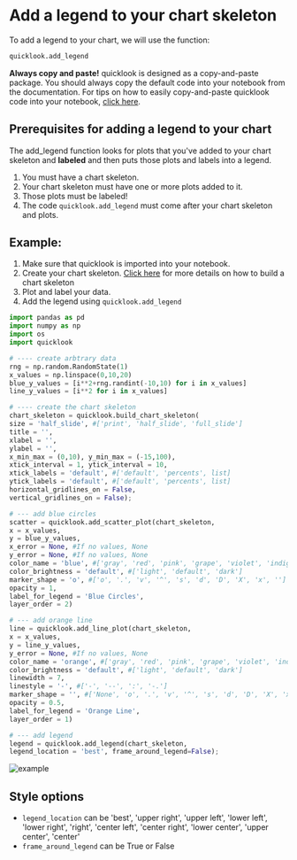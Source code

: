 # Add a legend to your chart skeleton
To add a legend to your chart, we will use the function:
```python
quicklook.add_legend
```

**Always copy and paste!** quicklook is designed as a copy-and-paste package. You should always copy the default code into your notebook from the documentation.
For tips on how to easily copy-and-paste quicklook code into your notebook, [click here](https://github.com/alexdsbreslav/quicklook/blob/master/how_to_use_quicklook/copy_and_paste_quicklook_code.md).

## Prerequisites for adding a legend to your chart
The add_legend function looks for plots that you've added to your chart skeleton and **labeled** and then puts those plots and labels into a legend.
1. You must have a chart skeleton.
2. Your chart skeleton must have one or more plots added to it.
3. Those plots must be labeled!
4. The code `quicklook.add_legend` must come after your chart skeleton and plots.

## Example:
1. Make sure that quicklook is imported into your notebook.
2. Create your chart skeleton. [Click here](https://github.com/alexdsbreslav/quicklook/blob/master/how_to_use_quicklook/build_chart_skeleton.md) for more details on how to build a chart skeleton
3. Plot and label your data.
4. Add the legend using `quicklook.add_legend`

```python
import pandas as pd
import numpy as np
import os
import quicklook
```
```python
# ---- create arbtrary data
rng = np.random.RandomState(1)
x_values = np.linspace(0,10,20)
blue_y_values = [i**2+rng.randint(-10,10) for i in x_values]
line_y_values = [i**2 for i in x_values]

# ---- create the chart skeleton
chart_skeleton = quicklook.build_chart_skeleton(
size = 'half_slide', #['print', 'half_slide', 'full_slide']
title = '',
xlabel = '',
ylabel = '',
x_min_max = (0,10), y_min_max = (-15,100),
xtick_interval = 1, ytick_interval = 10,
xtick_labels = 'default', #['default', 'percents', list]
ytick_labels = 'default', #['default', 'percents', list]
horizontal_gridlines_on = False,
vertical_gridlines_on = False);

# --- add blue circles
scatter = quicklook.add_scatter_plot(chart_skeleton,
x = x_values,
y = blue_y_values,
x_error = None, #If no values, None
y_error = None, #If no values, None
color_name = 'blue', #['gray', 'red', 'pink', 'grape', 'violet', 'indigo', 'blue', 'cyan', 'teal', 'green', 'lime', 'yellow', 'orange']
color_brightness = 'default', #['light', 'default', 'dark']
marker_shape = 'o', #['o', '.', 'v', '^', 's', 'd', 'D', 'X', 'x', '']
opacity = 1,
label_for_legend = 'Blue Circles',
layer_order = 2)

# --- add orange line
line = quicklook.add_line_plot(chart_skeleton,
x = x_values,
y = line_y_values,
y_error = None, #If no values, None
color_name = 'orange', #['gray', 'red', 'pink', 'grape', 'violet', 'indigo', 'blue', 'cyan', 'teal', 'green', 'lime', 'yellow', 'orange']
color_brightness = 'default', #['light', 'default', 'dark']
linewidth = 7,
linestyle = '-', #['-', '--', ':', '-.']
marker_shape = '', #['None', 'o', '.', 'v', '^', 's', 'd', 'D', 'X', 'x']
opacity = 0.5,
label_for_legend = 'Orange Line',
layer_order = 1)

# --- add legend
legend = quicklook.add_legend(chart_skeleton,
legend_location = 'best', frame_around_legend=False);
```
![example](https://github.com/alexdsbreslav/quicklook/blob/master/images/plots/legend/example.png)
## Style options
- `legend_location` can be 'best', 'upper right', 'upper left', 'lower left', 'lower right', 'right', 'center left', 'center right', 'lower center', 'upper center', 'center'
- `frame_around_legend` can be True or False
